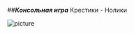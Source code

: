 
##___Консольная игра___ Крестики - Нолики


![picture](https://www.compgramotnost.ru/wp-content/uploads/2019/04/krestiki-noliki-onlajn.jpg)